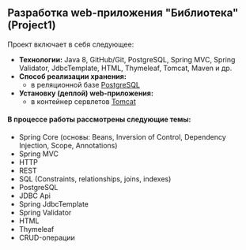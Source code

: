 ## Разработка web-приложения "Библиотека" (Project1)

Проект включает в себя следующее:

- **Технологии:** Java 8, GitHub/Git, PostgreSQL, Spring MVC, Spring Validator, JdbcTemplate, HTML, Thymeleaf, Tomcat,
  Maven и др.
- **Cпособ реализации хранения:**
    - в реляционной базе [PostgreSQL](https://ru.wikipedia.org/wiki/PostgreSQL)
- **Установку (деплой) web-приложения:**
    - в контейнер сервлетов [Tomcat](https://ru.wikipedia.org/wiki/Apache_Tomcat)

#### В процессе работы рассмотрены следующие темы:

- Spring Core (основы: Beans, Inversion of Control, Dependency Injection, Scope, Annotations)
- Spring MVC
- HTTP
- REST
- SQL (Constraints, relationships, joins, indexes)
- PostgreSQL
- JDBC Api
- Spring JdbcTemplate
- Spring Validator
- HTML
- Thymeleaf
- CRUD-операции
